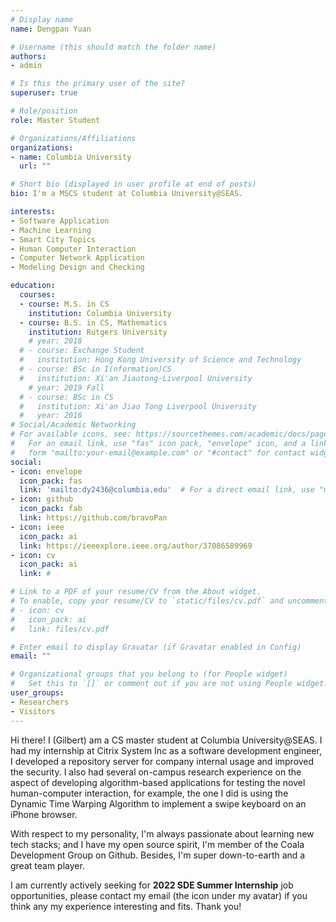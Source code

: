 ```yaml
---
# Display name
name: Dengpan Yuan

# Username (this should match the folder name)
authors:
- admin

# Is this the primary user of the site?
superuser: true

# Role/position
role: Master Student

# Organizations/Affiliations
organizations:
- name: Columbia University
  url: ""

# Short bio (displayed in user profile at end of posts)
bio: I'm a MSCS student at Columbia University@SEAS.

interests:
- Software Application
- Machine Learning
- Smart City Topics
- Human Computer Interaction
- Computer Network Application
- Modeling Design and Checking

education:
  courses:
  - course: M.S. in CS
    institution: Columbia University 
  - course: B.S. in CS, Mathematics
    institution: Rutgers University
    # year: 2018
  # - course: Exchange Student
  #   institution: Hong Kong University of Science and Technology
  # - course: BSc in I(nformation)CS
  #   institution: Xi'an Jiaotong-Liverpool University
    # year: 2019 Fall
  # - course: BSc in CS
  #   institution: Xi'an Jiao Tong Liverpool University
  #   year: 2016
# Social/Academic Networking
# For available icons, see: https://sourcethemes.com/academic/docs/page-builder/#icons
#   For an email link, use "fas" icon pack, "envelope" icon, and a link in the
#   form "mailto:your-email@example.com" or "#contact" for contact widget.
social:
- icon: envelope
  icon_pack: fas
  link: 'mailto:dy2436@columbia.edu'  # For a direct email link, use "mailto:test@example.org".
- icon: github
  icon_pack: fab
  link: https://github.com/bravoPan
- icon: ieee
  icon_pack: ai
  link: https://ieeexplore.ieee.org/author/37086589969
- icon: cv
  icon_pack: ai
  link: #

# Link to a PDF of your resume/CV from the About widget.
# To enable, copy your resume/CV to `static/files/cv.pdf` and uncomment the lines below.
# - icon: cv
#   icon_pack: ai
#   link: files/cv.pdf

# Enter email to display Gravatar (if Gravatar enabled in Config)
email: ""

# Organizational groups that you belong to (for People widget)
#   Set this to `[]` or comment out if you are not using People widget.
user_groups:
- Researchers
- Visitors
---
```


<!-- I am currently a research intern at , supervised by , . One of my most recent tasks is developing a web based application to implement the text selection in Microsoft HoloLens which is controlled by the smart phone. -->


<!-- I am currently a research assistant from the team of Prof.[Desheng Zhang](https://www.cs.rutgers.edu/~dz220/) at Rutgers University, supervised by Dr.[Yu Yang](https://www.yyang.site/). One of my recent research is using transparent data to locate the food delivery carrier under the indoor scenario.


I have several research experiences which are concentrated on Machine Learning, Natural Language processing(Chinese mostly), HCI(application for VR/AR devices, proficient in web), Distributed System(model designing and model checking), Computer Network(network programming), algorithm(interested in dynamic programming and recurrence problems).

Recently I am wishing for a machine learning research opportunity, it is expected in the fields of economics/marketing/real application. -->

<!-- Hi there! I am currently a senior computer science student at Rutgers University. I have a few research intern experiences. One of my recent research project is to work as the research intern using transparent data to locate the food delivery carrier under the indoor scenario.

My research experiences are concentrated on developing software application, using data science to solve real problem, also natural language processing in Chinese context, developing Human Computer Interaction web application for VR/AR devices, model designing and model checking for distributed system.


I am expected to graduate in May 2021, currently preparing for applying graduate education. -->

Hi there! I (Gilbert) am a CS master student at Columbia University@SEAS. I had my internship at Citrix System Inc as a software development engineer, I developed a repository server for company internal usage and improved the security. I also had several on-campus research experience on the aspect  of developing algorithm-based applications for testing the novel human-computer interaction, for example, the one I did is using the Dynamic Time Warping Algorithm to implement a swipe keyboard on an iPhone browser. 

With respect to my personality, I'm always passionate about learning new tech stacks; and I have my open source spirit, I'm member of the Coala Development Group on Github. Besides, I'm super down-to-earth and a great team player.

I am currently actively seeking for **2022 SDE Summer Internship** job opportunities, please contact my email (the icon under my avatar) if you think any my experience interesting and fits. Thank you!